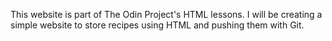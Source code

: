 This website is part of The Odin Project's HTML lessons. I will be creating a simple website to store recipes using HTML and pushing them with Git.